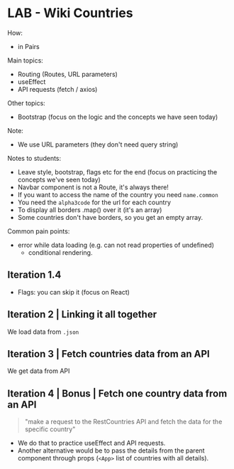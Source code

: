 

# LAB - Wiki Countries




How:
- in Pairs





Main topics:
- Routing (Routes, URL parameters)
- useEffect
- API requests (fetch / axios)

Other topics:
- Bootstrap (focus on the logic and the concepts we have seen today)


Note:
- We use URL parameters (they don't need query string)


Notes to students:
- Leave style, bootstrap, flags etc for the end (focus on practicing the concepts we've seen today)
- Navbar component is not a Route, it's always there!
- If you want to access the name of the country you need `name.common`
- You need the `alpha3code` for the url for each country
- To display all borders .map() over it (it's an array)
- Some countries don't have borders, so you get an empty array.



Common pain points:

- error while data loading (e.g. can not read properties of undefined)
  - conditional rendering.




## Iteration 1.4

- Flags: you can skip it (focus on React)



## Iteration 2 | Linking it all together

We load data from `.json`


## Iteration 3 | Fetch countries data from an API

We get data from API



## Iteration 4 | Bonus | Fetch one country data from an API

> "make a request to the RestCountries API and fetch the data for the specific country"

- We do that to practice useEffect and API requests.
- Another alternative would be to pass the details from the parent component through props (`<App>` list of countries with all details).





